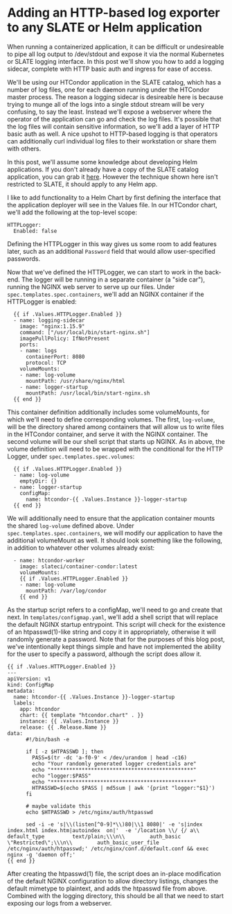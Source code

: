 # Adding an HTTP-based log exporter to any SLATE or Helm application

When running a containerized application, it can be difficult or
undesireable to pipe all log output to /dev/stdout and expose it via the normal
Kubernetes or SLATE logging interface. In this post we'll show you how to add a
logging sidecar, complete with HTTP basic auth and ingress for ease of access.

We'll be using our HTCondor application in the SLATE catalog, which has a
number of log files, one for each daemon running under the HTCondor master
process. The reason a logging sidecar is desireable here is because trying to
munge all of the logs into a single stdout stream will be very confusing, to
say the least. Instead we'll expose a webserver where the operator of the
application can go and check the log files. It's possible that the log files
will contain sensitive information, so we'll add a layer of HTTP basic auth as
well. A nice upshot to HTTP-based logging is that operators can additionally
curl individual log files to their workstation or share them with others.

In this post, we'll assume some knowledge about developing Helm applications.
If you don't already have a copy of the SLATE catalog application, you can grab
it [here](https://github.com/slateci/slate-catalog). However the technique
shown here isn't restricted to SLATE, it should apply to any Helm app.

I like to add functionality to a Helm Chart by first defining the interface
that the application deployer will see in the Values file.  In our HTCondor
chart, we'll add the following at the top-level scope:

    HTTPLogger: 
      Enabled: false

Defining the HTTPLogger in this way gives us some room to add features later,
such as an additional `Password` field that would allow user-specified
passwords.

Now that we've defined the HTTPLogger, we can start to work in the back-end.
The logger will be running in a separate container (a "side car"), running the
NGINX web server to serve up our files. Under `spec.templates.spec.containers`,
we'll add an NGINX container if the HTTPLogger is enabled:

      {{ if .Values.HTTPLogger.Enabled }}
      - name: logging-sidecar
        image: "nginx:1.15.9"
        command: ["/usr/local/bin/start-nginx.sh"]
        imagePullPolicy: IfNotPresent
        ports:
        - name: logs
          containerPort: 8080
          protocol: TCP
        volumeMounts:
        - name: log-volume
          mountPath: /usr/share/nginx/html
        - name: logger-startup
          mountPath: /usr/local/bin/start-nginx.sh
      {{ end }}

This container definition additionally includes some volumeMounts, for which
we'll need to define corresponding volumes. The first, `log-volume`, will be
the directory shared among containers that will allow us to write files in the
HTCondor container, and serve it with the NGINX container. The second volume
will be our shell script that starts up NGINX. As in above, the volume
definition will need to be wrapped with the conditional for the HTTP Logger,
under `spec.templates.spec.volumes`: 

      {{ if .Values.HTTPLogger.Enabled }}
      - name: log-volume
        emptyDir: {}
      - name: logger-startup
        configMap:
          name: htcondor-{{ .Values.Instance }}-logger-startup
      {{ end }}

We will additionally need to ensure that the application container mounts the
shared `log-volume` defined above. Under `spec.templates.spec.containers`, we
will modify our application to have the additional volumeMount as well. It
should look something like the following, in addition to whatever other volumes
already exist:

      - name: htcondor-worker
        image: slateci/container-condor:latest
        volumeMounts:
        {{ if .Values.HTTPLogger.Enabled }}
        - name: log-volume
          mountPath: /var/log/condor
        {{ end }}

As the startup script refers to a configMap, we'll need to go and create that
next. In `templates/configmap.yaml`, we'll add a shell script that will
replace the default NGINX startup entrypoint. This script will check for the
existence of an htpasswd(1)-like string and copy it in appropriately, otherwise
it will randomly generate a password. Note that for the purposes of this blog
post, we've intentionally kept things simple and have not implemented the
ability for the user to specify a password, although the script does allow it.

	{{ if .Values.HTTPLogger.Enabled }}
	---
	apiVersion: v1
	kind: ConfigMap
	metadata:
	  name: htcondor-{{ .Values.Instance }}-logger-startup
	  labels:
	    app: htcondor
	    chart: {{ template "htcondor.chart" . }}
	    instance: {{ .Values.Instance }}
	    release: {{ .Release.Name }}
	data:
          #!/bin/bash -e

          if [ -z $HTPASSWD ]; then
            PASS=$(tr -dc 'a-f0-9' < /dev/urandom | head -c16) 
            echo "Your randomly generated logger credentials are"
            echo "**********************************************"
            echo "logger:$PASS"
            echo "**********************************************"
            HTPASSWD=$(echo $PASS | md5sum | awk '{print "logger:"$1}')
          fi

          # maybe validate this
          echo $HTPASSWD > /etc/nginx/auth/htpasswd

          sed -i -e 's|\\(listen[^0-9]*\\)80|\\1 8080|' -e 's|index  index.html index.htm|autoindex  on|'  -e '/location \\/ {/ a\\        default_type         text/plain;\\\n\\        auth_basic           \"Restricted\";\\\n\\        auth_basic_user_file /etc/nginx/auth/htpasswd;' /etc/nginx/conf.d/default.conf && exec nginx -g 'daemon off;'
	{{ end }}

After creating the htpasswd(1) file, the script does an in-place modification
of the default NGINX configuration to allow directory listings, changes the
default mimetype to plaintext, and adds the htpasswd file from above. Combined
with the logging directory, this should be all that we need to start exposing
our logs from a webserver.
